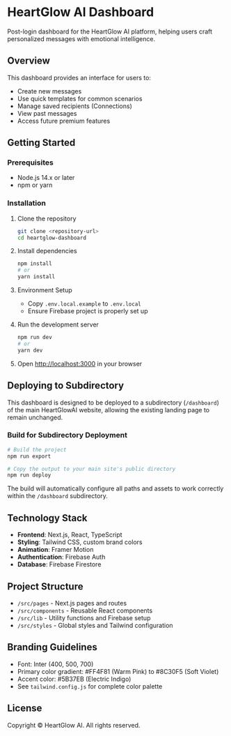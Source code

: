 # HeartGlow AI Dashboard

Post-login dashboard for the HeartGlow AI platform, helping users craft personalized messages with emotional intelligence.

## Overview

This dashboard provides an interface for users to:
- Create new messages
- Use quick templates for common scenarios
- Manage saved recipients (Connections)
- View past messages
- Access future premium features

## Getting Started

### Prerequisites

- Node.js 14.x or later
- npm or yarn

### Installation

1. Clone the repository
   ```bash
   git clone <repository-url>
   cd heartglow-dashboard
   ```

2. Install dependencies
   ```bash
   npm install
   # or
   yarn install
   ```

3. Environment Setup
   - Copy `.env.local.example` to `.env.local`
   - Ensure Firebase project is properly set up

4. Run the development server
   ```bash
   npm run dev
   # or
   yarn dev
   ```

5. Open [http://localhost:3000](http://localhost:3000) in your browser

## Deploying to Subdirectory

This dashboard is designed to be deployed to a subdirectory (`/dashboard`) of the main HeartGlowAI website, allowing the existing landing page to remain unchanged.

### Build for Subdirectory Deployment

```bash
# Build the project
npm run export

# Copy the output to your main site's public directory
npm run deploy
```

The build will automatically configure all paths and assets to work correctly within the `/dashboard` subdirectory.

## Technology Stack

- **Frontend**: Next.js, React, TypeScript
- **Styling**: Tailwind CSS, custom brand colors
- **Animation**: Framer Motion
- **Authentication**: Firebase Auth
- **Database**: Firebase Firestore

## Project Structure

- `/src/pages` - Next.js pages and routes
- `/src/components` - Reusable React components
- `/src/lib` - Utility functions and Firebase setup
- `/src/styles` - Global styles and Tailwind configuration

## Branding Guidelines

- Font: Inter (400, 500, 700)
- Primary color gradient: #FF4F81 (Warm Pink) to #8C30F5 (Soft Violet)
- Accent color: #5B37EB (Electric Indigo)
- See `tailwind.config.js` for complete color palette

## License

Copyright © HeartGlow AI. All rights reserved. 